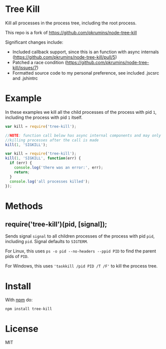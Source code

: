 Tree Kill
=========

Kill all processes in the process tree, including the root process.

This repo is a fork of https://github.com/pkrumins/node-tree-kill

Significant changes include:
- Included callback support, since this is an function with async internals (https://github.com/pkrumins/node-tree-kill/pull/5)
- Patched a race condition (https://github.com/pkrumins/node-tree-kill/issues/7)
- Formatted source code to my personal preference, see included .jscsrc and .jshintrc

Example
=======

In these examples we kill all the child processes of the process with pid `1`, including the process with pid `1` itself.

```js
var kill = require('tree-kill');

//NOTE: function call below has async internal components and may only finish
//killing processes after the call is made
kill(1, 'SIGKILL');
```

```js
var kill = require('tree-kill');
kill(1, 'SIGKILL', function(err) {
  if (err) {
    console.log('there was an error:', err);
    return;
  }
  console.log('all processes killed');
});
```

Methods
=======

## require('tree-kill')(pid, [signal]);

Sends signal `signal` to all children processes of the process with pid `pid`, including `pid`. Signal defaults to `SIGTERM`.

For Linux, this uses `ps -o pid --no-headers --ppid PID` to find the parent pids of `PID`.

For Windows, this uses `'taskkill /pid PID /T /F'` to kill the process tree.

Install
=======

With [npm](https://npmjs.org) do:

```
npm install tree-kill
```

License
=======

MIT
